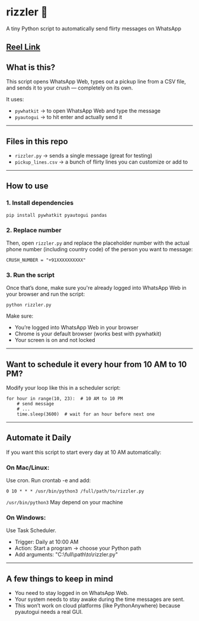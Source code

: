 # rizzler 💌

A tiny Python script to automatically send flirty messages on WhatsApp

[Reel Link](https://www.instagram.com/reel/DJ_Ydd6IjW-/)
---

## What is this?

This script opens WhatsApp Web, types out a pickup line from a CSV file, and sends it to your crush — completely on its own.

It uses:
- `pywhatkit` → to open WhatsApp Web and type the message
- `pyautogui` → to hit enter and actually send it

---

## Files in this repo

- `rizzler.py` → sends a single message (great for testing)
- `pickup_lines.csv` → a bunch of flirty lines you can customize or add to

---

## How to use

### 1. Install dependencies
```
pip install pywhatkit pyautogui pandas
```

### 2. Replace number

Then, open `rizzler.py` and replace the placeholder number with the actual phone number (including country code) of the person you want to message:

```CRUSH_NUMBER = "+91XXXXXXXXXX"```

### 3. Run the script

Once that’s done, make sure you're already logged into WhatsApp Web in your browser and run the script:

```python rizzler.py```

Make sure:

- You’re logged into WhatsApp Web in your browser
- Chrome is your default browser (works best with pywhatkit)
- Your screen is on and not locked

---

## Want to schedule it every hour from 10 AM to 10 PM?

Modify your loop like this in a scheduler script:

```
for hour in range(10, 23):  # 10 AM to 10 PM
    # send message
    # ...
    time.sleep(3600)  # wait for an hour before next one
```

---

## Automate it Daily

If you want this script to start every day at 10 AM automatically:

### On Mac/Linux:
Use cron. Run crontab -e and add:

```
0 10 * * * /usr/bin/python3 /full/path/to/rizzler.py
```
`/usr/bin/python3` May depend on your machine


### On Windows:

Use Task Scheduler.
- Trigger: Daily at 10:00 AM
- Action: Start a program → choose your Python path
- Add arguments: "C:\full\path\to\rizzler.py"

---

## A few things to keep in mind

- You need to stay logged in on WhatsApp Web.
- Your system needs to stay awake during the time messages are sent.
- This won’t work on cloud platforms (like PythonAnywhere) because pyautogui needs a real GUI.
